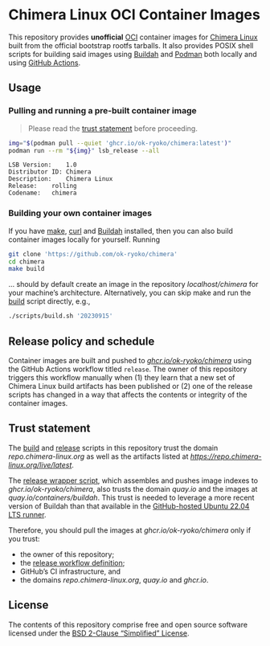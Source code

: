 # Chimera Linux OCI Container Images

This repository provides **unofficial** [OCI] container images for [Chimera Linux] built from the official bootstrap rootfs tarballs. It also provides POSIX shell scripts for building said images using [Buildah] and [Podman] both locally and using [GitHub Actions].

## Usage

### Pulling and running a pre-built container image

> Please read the [trust statement](#trust-statement) before proceeding.

```sh
img="$(podman pull --quiet 'ghcr.io/ok-ryoko/chimera:latest')"
podman run --rm "${img}" lsb_release --all
```

```
LSB Version:	1.0
Distributor ID:	Chimera
Description:	Chimera Linux
Release:	rolling
Codename:	chimera
```

### Building your own container images

If you have [make], [curl] and [Buildah] installed, then you can also build container images locally for yourself. Running

```sh
git clone 'https://github.com/ok-ryoko/chimera'
cd chimera
make build
```

… should by default create an image in the repository *localhost/chimera* for your machine’s architecture. Alternatively, you can skip make and run the [build] script directly, e.g.,

```sh
./scripts/build.sh '20230915'
```

## Release policy and schedule

Container images are built and pushed to *[ghcr.io/ok-ryoko/chimera]* using the GitHub Actions workflow titled `release`. The owner of this repository triggers this workflow manually when (1) they learn that a new set of Chimera Linux build artifacts has been published or (2) one of the release scripts has changed in a way that affects the contents or integrity of the container images.

## Trust statement

The [build] and [release] scripts in this repository trust the domain *repo.chimera-linux.org* as well as the artifacts listed at *https://repo.chimera-linux.org/live/latest*.

The [release wrapper script], which assembles and pushes image indexes to *ghcr.io/ok-ryoko/chimera*, also trusts the domain *quay.io* and the images at *quay.io/containers/buildah*. This trust is needed to leverage a more recent version of Buildah than that available in the [GitHub-hosted Ubuntu 22.04 LTS runner].

Therefore, you should pull the images at *ghcr.io/ok-ryoko/chimera* only if you trust:

- the owner of this repository;
- the [release workflow definition];
- GitHub’s CI infrastructure, and
- the domains *repo.chimera-linux.org*, *quay.io* and *ghcr.io*.

## License

The contents of this repository comprise free and open source software licensed under the [BSD 2-Clause “Simplified” License][license].

[build]: ./scripts/build.sh
[Buildah]: https://buildah.io/
[Chimera Linux]: https://chimera-linux.org/
[curl]: https://curl.se/
[ghcr.io/ok-ryoko/chimera]: https://github.com/ok-ryoko/chimera/pkgs/container/chimera
[GitHub Actions]: https://github.com/features/actions
[GitHub-hosted Ubuntu 22.04 LTS runner]: https://github.com/actions/runner-images/blob/main/images/linux/Ubuntu2204-Readme.md
[license]: ./LICENSE
[make]: https://pubs.opengroup.org/onlinepubs/9699919799/utilities/make.html
[OCI]: https://opencontainers.org/
[Podman]: https://podman.io/
[release workflow definition]: ./.github/workflows/release.yml
[release wrapper script]: ./scripts/release_wrapper.sh
[release]: ./scripts/release.sh
